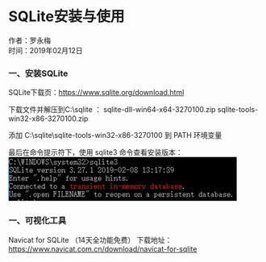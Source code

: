# SQLite安装与使用

作者：罗永梅  
时间：2019年02月12日

### 一、安装SQLite

SQLite下载页：https://www.sqlite.org/download.html

下载文件并解压到C:\sqlite ：
sqlite-dll-win64-x64-3270100.zip
sqlite-tools-win32-x86-3270100.zip

添加 C:\sqlite\sqlite-tools-win32-x86-3270100 到 PATH 环境变量

最后在命令提示符下，使用 sqlite3 命令查看安装版本：
![Image text](images/sqlite-1.jpg)  

### 一、可视化工具
Navicat for SQLite （14天全功能免费）
下载地址：https://www.navicat.com.cn/download/navicat-for-sqlite